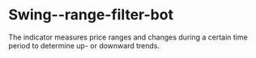 # Swing--range-filter-bot
The indicator measures price ranges and changes during a certain time period to determine up- or downward trends. 
